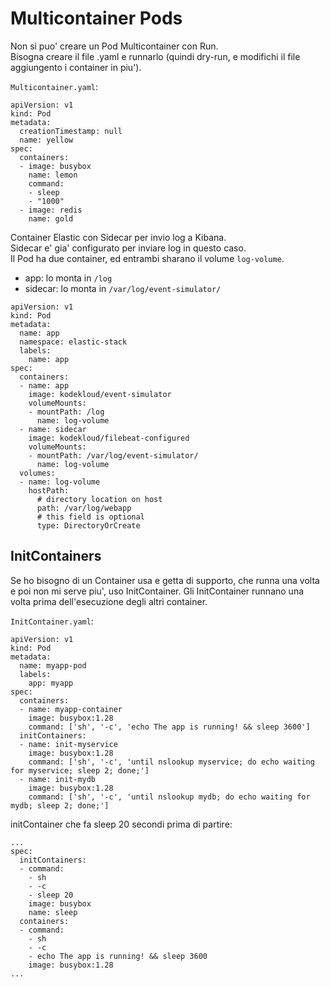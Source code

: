 Multicontainer Pods
===================

Non si puo' creare un Pod Multicontainer con Run.  
Bisogna creare il file .yaml e runnarlo (quindi dry-run, e modifichi il file aggiungento i container in piu').

`Multicontainer.yaml`:
```
apiVersion: v1
kind: Pod
metadata:
  creationTimestamp: null
  name: yellow
spec:
  containers:
  - image: busybox
    name: lemon
    command:
    - sleep
    - "1000"
  - image: redis
    name: gold
```

Container Elastic con Sidecar per invio log a Kibana.  
Sidecar e' gia' configurato per inviare log in questo caso.  
Il Pod ha due container, ed entrambi sharano il volume `log-volume`.
- app: lo monta in `/log`
- sidecar: lo monta in `/var/log/event-simulator/`
```
apiVersion: v1
kind: Pod
metadata:
  name: app
  namespace: elastic-stack
  labels:
    name: app
spec:
  containers:
  - name: app
    image: kodekloud/event-simulator
    volumeMounts:
    - mountPath: /log
      name: log-volume
  - name: sidecar
    image: kodekloud/filebeat-configured
    volumeMounts:
    - mountPath: /var/log/event-simulator/
      name: log-volume
  volumes:
  - name: log-volume
    hostPath:
      # directory location on host
      path: /var/log/webapp
      # this field is optional
      type: DirectoryOrCreate
```

InitContainers
--------------

Se ho bisogno di un Container usa e getta di supporto, che runna una volta e poi non mi serve piu', uso InitContainer.
Gli InitContainer runnano una volta prima dell'esecuzione degli altri container.

`InitContainer.yaml`:
```
apiVersion: v1
kind: Pod
metadata:
  name: myapp-pod
  labels:
    app: myapp
spec:
  containers:
  - name: myapp-container
    image: busybox:1.28
    command: ['sh', '-c', 'echo The app is running! && sleep 3600']
  initContainers:
  - name: init-myservice
    image: busybox:1.28
    command: ['sh', '-c', 'until nslookup myservice; do echo waiting for myservice; sleep 2; done;']
  - name: init-mydb
    image: busybox:1.28
    command: ['sh', '-c', 'until nslookup mydb; do echo waiting for mydb; sleep 2; done;']
```

initContainer che fa sleep 20 secondi prima di partire:
```
...
spec:
  initContainers:
  - command:
    - sh
    - -c
    - sleep 20
    image: busybox
    name: sleep
  containers:
  - command:
    - sh
    - -c
    - echo The app is running! && sleep 3600
    image: busybox:1.28
...
```